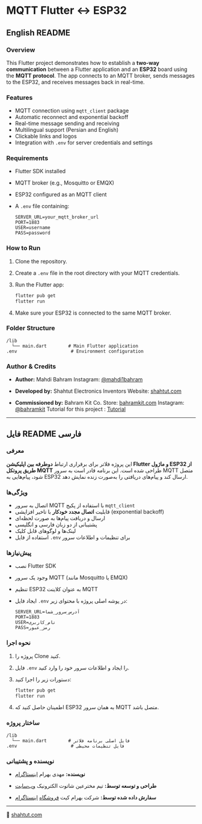 # MQTT Flutter ↔ ESP32

## English README

### Overview

This Flutter project demonstrates how to establish a **two-way communication** between a Flutter application and an **ESP32** board using the **MQTT protocol**. The app connects to an MQTT broker, sends messages to the ESP32, and receives messages back in real-time.

### Features

* MQTT connection using `mqtt_client` package
* Automatic reconnect and exponential backoff
* Real-time message sending and receiving
* Multilingual support (Persian and English)
* Clickable links and logos
* Integration with `.env` for server credentials and settings

### Requirements

* Flutter SDK installed
* MQTT broker (e.g., Mosquitto or EMQX)
* ESP32 configured as an MQTT client
* A `.env` file containing:

  ```env
  SERVER_URL=your_mqtt_broker_url
  PORT=1883
  USER=username
  PASS=password
  ```

### How to Run

1. Clone the repository.
2. Create a `.env` file in the root directory with your MQTT credentials.
3. Run the Flutter app:

   ```bash
   flutter pub get
   flutter run
   ```
4. Make sure your ESP32 is connected to the same MQTT broker.

### Folder Structure

```
/lib
  └── main.dart        # Main Flutter application
.env                    # Environment configuration
```

### Author & Credits

* **Author:** Mahdi Bahram
  Instagram: [@mahdi1bahram](https://www.instagram.com/mahdi1bahram/)

* **Developed by:** Shahtut Electronics Inventors
  Website: [shahtut.com](https://shahtut.com)

* **Commissioned by:** Bahram Kit Co.
  Store: [bahramkit.com](https://www.bahramkit.com)
  Instagram: [@bahramkit](https://www.instagram.com/bahramkit/)
  Tutorial for this project : [Tutorial](https://www.instagram.com/bahramkit/)

---

## فایل README فارسی

### معرفی

این پروژه فلاتر برای برقراری ارتباط **دوطرفه بین اپلیکیشن Flutter و ماژول ESP32 از طریق پروتکل MQTT** طراحی شده است. این برنامه قادر است به سرور MQTT متصل شود، پیام‌هایی به ESP32 ارسال کند و پیام‌های دریافتی را به‌صورت زنده نمایش دهد.

### ویژگی‌ها

* اتصال به سرور MQTT با استفاده از پکیج `mqtt_client`
* قابلیت **اتصال مجدد خودکار** با تاخیر افزایشی (exponential backoff)
* ارسال و دریافت پیام‌ها به صورت لحظه‌ای
* پشتیبانی از دو زبان فارسی و انگلیسی
* لینک‌ها و لوگوهای قابل کلیک
* استفاده از فایل `.env` برای تنظیمات و اطلاعات سرور

### پیش‌نیازها

* نصب Flutter SDK
* وجود یک سرور MQTT (مانند Mosquitto یا EMQX)
* تنظیم ESP32 به عنوان کلاینت MQTT
* ایجاد فایل `.env` در پوشه اصلی پروژه با محتوای زیر:

  ```env
  SERVER_URL=آدرس_سرور_شما
  PORT=1883
  USER=نام_کاربری
  PASS=رمز_عبور
  ```

### نحوه اجرا

1. پروژه را Clone کنید.
2. فایل `.env` را ایجاد و اطلاعات سرور خود را وارد کنید.
3. دستورات زیر را اجرا کنید:

   ```bash
   flutter pub get
   flutter run
   ```
4. اطمینان حاصل کنید که ESP32 به همان سرور MQTT متصل باشد.

### ساختار پروژه

```
/lib
  └── main.dart        # فایل اصلی برنامه فلاتر
.env                    # فایل تنظیمات محیطی
```

### نویسنده و پشتیبانی

* **نویسنده:** مهدی بهرام
  [اینستاگرام](https://www.instagram.com/mahdi1bahram/)

* **طراحی و توسعه توسط:** تیم مخترعین شاتوت الکترونیک
  [وب‌سایت](https://shahtut.com)

* **سفارش داده شده توسط:** شرکت بهرام کیت
  [فروشگاه](https://www.bahramkit.com)
  [اینستاگرام](https://www.instagram.com/bahramkit/)

---

📎 [shahtut.com](https://shahtut.com)
